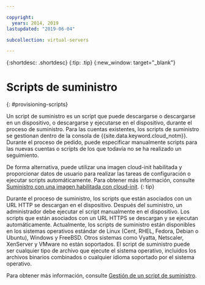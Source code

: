 ```yaml
---

copyright:
  years: 2014, 2019
lastupdated: "2019-06-04"

subcollection: virtual-servers

---
```


{:shortdesc: .shortdesc}
{:tip: .tip}
{:new_window: target="_blank"}

# Scripts de suministro
{: #provisioning-scripts}

Un script de suministro es un script que puede descargarse o descargarse en un dispositivo, o descargarse y ejecutarse en el dispositivo, durante el proceso de suministro. Para las cuentas existentes, los scripts de suministro se gestionan dentro de la consola de {{site.data.keyword.cloud_notm}}. Durante el proceso de pedido, puede especificar manualmente scripts para las nuevas cuentas o scripts de los que todavía no se ha realizado un seguimiento.

De forma alternativa, puede utilizar una imagen cloud-init habilitada y proporcionar datos de usuario para realizar las tareas de configuración o ejecutar scripts automáticamente. Para obtener más información, consulte [Suministro con una imagen habilitada con cloud-init](/docs/infrastructure/image-templates?topic=image-templates-provisioning-with-a-cloud-init-enabled-image).
{: tip}

Durante el proceso de suministro, los scripts que están asociados con un URL HTTP se descargan en el dispositivo. Después del suministro, un administrador debe ejecutar el script manualmente en el dispositivo. Los scripts que están asociados con un URL HTTPS se descargan y se ejecutan automáticamente. Actualmente, los scripts de suministro están disponibles en los sistemas operativos estándar de Linux (Cent, RHEL, Fedora, Debian o Ubuntu), Windows y FreeBSD. Otros sistemas como Vyatta, Netscaler, XenServer y VMware no están soportados. El script de suministro puede ser cualquier tipo de archivo que ejecute el sistema operativo, incluidos los archivos binarios combinados o cualquier idioma soportado por el sistema operativo.

Para obtener más información, consulte [Gestión de un script de suministro](/docs/vsi?topic=virtual-servers-managing-a-provisioning-script#managing-a-provisioning-script).

